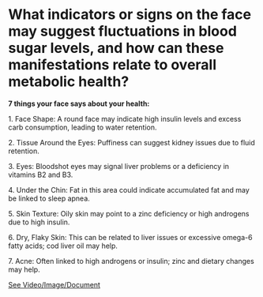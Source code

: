 # What indicators or signs on the face may suggest fluctuations in blood sugar levels, and how can these manifestations relate to overall metabolic health?

**7 things your face says about your health:**

1\. Face Shape: A round face may indicate high insulin levels and excess carb consumption, leading to water retention.

2\. Tissue Around the Eyes: Puffiness can suggest kidney issues due to fluid retention.

3\. Eyes: Bloodshot eyes may signal liver problems or a deficiency in vitamins B2 and B3.

4\. Under the Chin: Fat in this area could indicate accumulated fat and may be linked to sleep apnea.

5\. Skin Texture: Oily skin may point to a zinc deficiency or high androgens due to high insulin.

6\. Dry, Flaky Skin: This can be related to liver issues or excessive omega-6 fatty acids; cod liver oil may help.

7\. Acne: Often linked to high androgens or insulin; zinc and dietary changes may help.

 [See Video/Image/Document](https://hls-player.drberg.com/asset?path=migrated-assets/7-things-your-face-tells-you-about-your-blood-sugars)